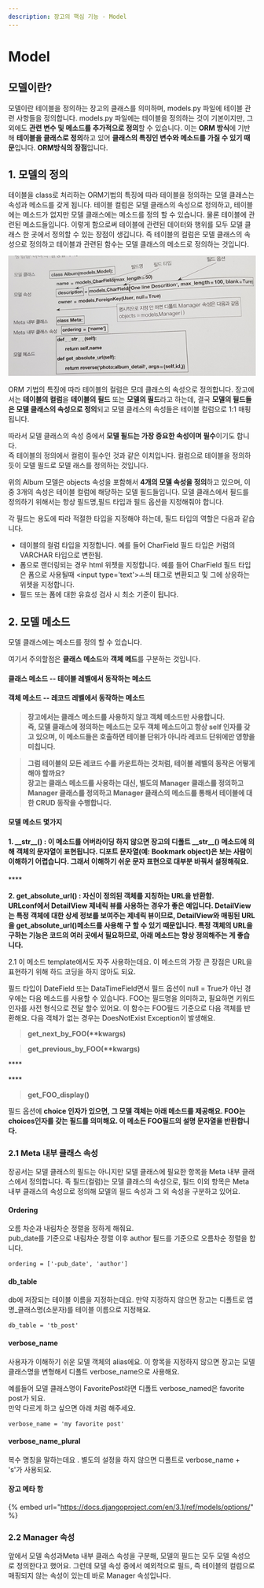 ```yaml
---
description: 장고의 핵심 기능 - Model
---
```


# Model

## 모델이란? 

 모델이란 테이블을 정의하는 장고의 클래스를 의미하며, models.py 파일에 테이블 관련 사항들을 정의합니다. models.py 파일에는 테이블을 정의하는 것이 기본이지만, 그 외에도 **관련 변수 및 메소드를 추가적으로 정의**할 수 있습니다. 이는 **ORM 방식**에 기반해 **테이블을 클래스로 정의**하고 있어 **클래스의 특징인 변수와 메소드를 가질 수 있기 때문**입니다. **ORM방식의 장점**입니다.

## 1. 모델의 정의 

테이블을 class로 처리하는 ORM기법의 특징에 따라 테이블을 정의하는 모델 클래스는 속성과 메소드를 갖게 됩니다. 테이블 컬럼은 모델 클래스의 속성으로 정의하고, 테이블에는 메소드가 없지만 모델 클래스에는 메소드를 정의 할 수 있습니다. 물론 테이블에 관련된 메소드들입니다. 이렇게 함으로써 테이블에 관련된 데이터와 행위를 모두 모델 클래스 한 곳에서 정의할 수 있는 장점이 생깁니다. 즉 테이블의 컬럼은 모델 클래스의 속성으로 정의하고 테이블과 관련된 함수는 모델 클래스의 메소드로 정의하는 것입니다. 

![](../../.gitbook/assets/image%20%28576%29.png)

ORM 기법의 특징에 따라 테이블의 컬럼은 모데 클래스의 속성으로 정의합니다. 장고에서는 **테이블의 컬럼**을 **테이블의 필드** 또는 **모델의 필드**라고 하는데, 결국 **모델의 필드들은 모델 클래스의 속성으로 정의**되고 모델 클레스의 속성들은 테이블 컬럼으로 1:1 매핑 됩니다. 

따라서 모델 클래스의 속성 중에서 **모델 필드는 가장 중요한 속성이며 필수**이기도 합니다.   
즉 테이블의 정의에서 컬럼이 필수인 것과 같은 이치입니다. 컬럼으로 테이블을 정의하듯이 모델 필드로 모델 래스를 정의하는 것입니다. 

위의 Album 모델은 objects 속성을 포함해서 **4개의 모델 속성을 정의**하고 있으며, 이 중 3개의 속성은 테이블 컬럼에 해당하는 모델 필드들입니다. 모델 클래스에서 필드를 정의하기 위해서는 항상 필드명,필드 타입과 필드 옵션을 지정해줘야 합니다. 

각 필드는 용도에 따라 적절한 타입을 지정해야 하는데, 필드 타입의 역할은 다음과 같습니다.  

* 테이블의 컬럼 타입을 지정합니다. 예를 들어 CharField 필드 타입은 커럼의 VARCHAR 타입으로 변한됨.
* 폼으로 랜더링되는 경우 html 위젯을 지정합니다. 예를 들어 CharField 필드 타입은 폼으로 사용될때 &lt;input type='text'&gt;ㅗ씌 태그로 변환되고 및 그에 상응하는 위젯을 지정합니다. 
* 필드 또는 폼에 대한 유효성 검사 시 최소 기준이 됩니다. 



## 2. 모델 메소드 

 모델 클래스에는 메소드를 정의 할 수 있습니다. 

여기서 주의할점은 **클래스 메소드**와 **객체 메드**를 구분하는 것입니다.

#### 클래스 메소드 --  테이블 레벨에서 동작하는 메소드

#### 객체 메소드 -- 레코드 레벨에서 동작하는 메소드 

> **장고에서는 클래스 메소드를 사용하지 않고 객체 메소드만 사용합니다.   
> 즉, 모델 클래스에 정의하는 메소드는 모두 객체 메소드이고 항상 self 인자를 갖고 있으며, 이 메소드들은 호출하면 테이블 단위가 아니라 레코드 단위에만 영향을 미칩니다.**

> **그럼 테이블의 모든 레코드 수를 카운트하는 것처럼, 테이블 레벨의 동작은 어떻게 해야 할까요?  
> 장고는 클래스 메소드를 사용하는 대신, 별도의 Manager 클래스를 정의하고 Manager 클래스를 정의하고 Manager 클래스의 메소드를 통해서 테이블에 대한 CRUD 동작을 수행합니다.**

#### **모델 메소드 몇가지** 

#### **1. \_\_str\_\_\(\) :  이 메소드를 어버라이딩 하지 않으면 장고의 디폴트 \_\_str\_\_\(\) 메소드에 의해 객체의 문자열이 표현됩니다. 디포트 문자열\(예: Bookmark object\)은 보는 사람이 이해하기 어렵습니다.  그래서 이해하기 쉬운 문자 표현으로 대부분 바꿔서 설정해줘요.** 

\*\*\*\*

**2. get\_absolute\_url\(\) : 자신이 정의된 객체를 지칭하는 URL을 반환함.   
URLconf에서 DetailView 제네릭 뷰를 사용하는 경우가 좋은 예입니다. DetailView는 특정 객체에 대한 상세 정보를 보여주는 제네릭 뷰이므로, DetailView와 매핑된 URL을 get\_absolute\_url\(\)메소드를 사용해 구 할 수 있기 때문입니다. 특정 객체의 URL을 구하는 기능은 코드의 여러 곳에서 필요하므로, 아래 메소드는 항상 정의해주는 게 좋습니다.** 

2.1 이 메소드 template에서도 자주 사용하는데요. 이 메소드의 가장 큰 장점은 URL을 표현하기 위해 하드 코딩을 하지 않아도 되요. 

필드 타입이 DateField 또는 DataTimeField면서 필드 옵션이 null = True가 아닌 경우에는 다음 메소드를 사용할 수 있습니다. FOO는 필드명을 의미하고, 필요하면 키워드 인자를 사전 형식으로 전달 할수 있어요. 이 함수는 FOO필드 기준으로 다음 객체를 반환해요. 다음 객체가 없는 경우는 DoesNotExist Exception이 발생해요. 

> **get\_next\_by\_FOO\(\*\*kwargs\)**

> **get\_previous\_by\_FOO\(\*\*kwargs\)**

\*\*\*\*

\*\*\*\*

> **get\_FOO\_display\(\)**

필드 옵션에 **choice 인자가 있으면, 그 모델 객체는 아래 메소드를 제공해요. FOO는 choices인자를 갖는 필드를 의미해요. 이 메소든 FOO필드의 설명 문자열을 반환합니다.** 

### 2.1 Meta 내부 클래스 속성 

 장공서는 모델 클래스의 필드는 아니지만 모델 클래스에 필요한 항목을 Meta 내부 클래스에서 정의합니다. 즉 필드\(컬럼\)는 모델 클래스의 속성으로, 필드 이외 항목은 Meta 내부 클래스의 속성으로 정의해 모델의 필드 속성과 그 외 속성을 구분하고 있어요. 

#### Ordering

오름 차순과 내림차순 정렬을 정하게 해줘요.   
pub\_date를 기준으로 내림차순 정렬 이후 author 필드를 기준으로 오름차순 정렬을 합니다. 

```text
ordering = ['-pub_date', 'author']
```

#### db\_table

db에 저장되는 테이블 이름을 지정하는데요. 만약 지정하지 않으면 장고는 디폴트로 앱명\_클래스명\(소문자\)를 테이블 이름으로 지정해요. 

```text
db_table = 'tb_post'
```

####  verbose\_name

사용자가 이해하기 쉬운 모델 객체의 alias에요. 이 항목을 지정하지 않으면 장고는 모델 클래스명을 변형해서 디폴트 verbose\_name으로 사용해요. 

예를들어 모델 클래스명이 FavoritePost라면 디폴트 verbose\_named은 favorite post가 되요.   
만약 다르게 하고 싶으면 아래 처럼 해주세요. 

```text
verbose_name = 'my favorite post'
```

####  verbose\_name\_plural 

복수 명칭을 말하는데요 . 별도의 설정을 하지 않으면 디폴트로 verbose\_name + 's'가 사용되요. 



####  장고 메타 항

{% embed url="https://docs.djangoproject.com/en/3.1/ref/models/options/" %}



### 2.2 Manager 속성 

앞에서 모델 속성과Meta 내부 클래스 속성을 구분해, 모델의 필드는 모두 모델 속성으로 정의한다고 했어요. 그런데 모델 속성 중에서 예외적으로 필드, 즉 테이블의 컬럼으로 매핑되지 않는 속성이 있는데 바로 Manager 속성입니다. 

